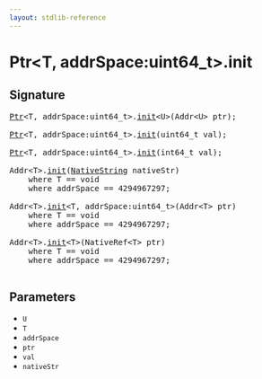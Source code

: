 ```yaml
---
layout: stdlib-reference
---
```


# Ptr\<T, addrSpace:uint64\_t\>\.init

## Signature 

<pre>
<a href="/stdlib-reference/types/Ptr/index" class="code_type">Ptr</a>&lt;T, addrSpace:uint64_t&gt;.<a href="/stdlib-reference/types/Ptr/init">init</a>&lt;U&gt;(Addr&lt;U&gt; <span class='code_param'>ptr</span>);

<a href="/stdlib-reference/types/Ptr/index" class="code_type">Ptr</a>&lt;T, addrSpace:uint64_t&gt;.<a href="/stdlib-reference/types/Ptr/init">init</a>(uint64_t <span class='code_param'>val</span>);

<a href="/stdlib-reference/types/Ptr/index" class="code_type">Ptr</a>&lt;T, addrSpace:uint64_t&gt;.<a href="/stdlib-reference/types/Ptr/init">init</a>(int64_t <span class='code_param'>val</span>);

Addr&lt;T&gt;.<a href="/stdlib-reference/types/Ptr/init">init</a>(<a href="/stdlib-reference/types/NativeString/index" class="code_type">NativeString</a> <span class='code_param'>nativeStr</span>)
    <span class='code_keyword'>where</span> T == <span class="code_keyword">void</span>
    <span class='code_keyword'>where</span> addrSpace == 4294967297;

Addr&lt;T&gt;.<a href="/stdlib-reference/types/Ptr/init">init</a>&lt;T, addrSpace:uint64_t&gt;(Addr&lt;T&gt; <span class='code_param'>ptr</span>)
    <span class='code_keyword'>where</span> T == <span class="code_keyword">void</span>
    <span class='code_keyword'>where</span> addrSpace == 4294967297;

Addr&lt;T&gt;.<a href="/stdlib-reference/types/Ptr/init">init</a>&lt;T&gt;(NativeRef&lt;T&gt; <span class='code_param'>ptr</span>)
    <span class='code_keyword'>where</span> T == <span class="code_keyword">void</span>
    <span class='code_keyword'>where</span> addrSpace == 4294967297;

</pre>

## Parameters

* `U`
* `T`
* `addrSpace`
* `ptr`
* `val`
* `nativeStr`

